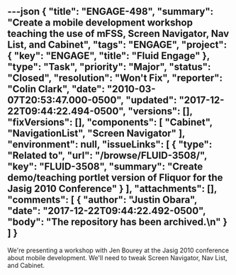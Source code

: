 ---json
{
  "title": "ENGAGE-498",
  "summary": "Create a mobile development workshop teaching the use of mFSS, Screen Navigator, Nav List, and Cabinet",
  "tags": "ENGAGE",
  "project": {
    "key": "ENGAGE",
    "title": "Fluid Engage"
  },
  "type": "Task",
  "priority": "Major",
  "status": "Closed",
  "resolution": "Won't Fix",
  "reporter": "Colin Clark",
  "date": "2010-03-07T20:53:47.000-0500",
  "updated": "2017-12-22T09:44:22.494-0500",
  "versions": [],
  "fixVersions": [],
  "components": [
    "Cabinet",
    "NavigationList",
    "Screen Navigator"
  ],
  "environment": null,
  "issueLinks": [
    {
      "type": "Related to",
      "url": "/browse/FLUID-3508/",
      "key": "FLUID-3508",
      "summary": "Create demo/teaching portlet version of Fliquor for the Jasig 2010 Conference"
    }
  ],
  "attachments": [],
  "comments": [
    {
      "author": "Justin Obara",
      "date": "2017-12-22T09:44:22.492-0500",
      "body": "The repository has been archived.\n"
    }
  ]
}
---
We're presenting a workshop with Jen Bourey at the Jasig 2010 conference about mobile development. We'll need to tweak Screen Navigator, Nav List, and Cabinet.

        